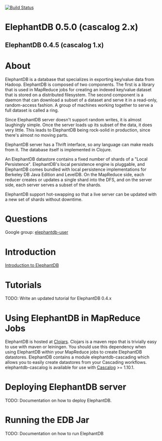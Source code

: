 [![Build Status](https://travis-ci.org/nathanmarz/elephantdb.png?branch=develop)](https://travis-ci.org/nathanmarz/elephantdb)

# ElephantDB 0.5.0 (cascalog 2.x)

## ElephantDB 0.4.5 (cascalog 1.x)

# About

ElephantDB is a database that specializes in exporting key/value data
from Hadoop. ElephantDB is composed of two components. The first is a
library that is used in MapReduce jobs for creating an indexed
key/value dataset that is stored on a distributed filesystem. The
second component is a daemon that can download a subset of a dataset
and serve it in a read-only, random-access fashion. A group of
machines working together to serve a full dataset is called a ring.

Since ElephantDB server doesn't support random writes, it is almost
laughingly simple. Once the server loads up its subset of the data, it
does very little. This leads to ElephantDB being rock-solid in
production, since there's almost no moving parts.

ElephantDB server has a Thrift interface, so any language can make
reads from it. The database itself is implemented in Clojure.

An ElephantDB datastore contains a fixed number of shards of a "Local
Persistence". ElephantDB's local persistence engine is pluggable, and
ElephantDB comes bundled with local persistence implementations for
Berkeley DB Java Edition and LevelDB. On the MapReduce side, each
reducer creates or updates a single shard into the DFS, and on the
server side, each server serves a subset of the shards.

ElephantDB support hot-swapping so that a live server can be updated
with a new set of shards without downtime.

# Questions

Google group: [elephantdb-user](http://groups.google.com/group/elephantdb-user)

# Introduction

[Introduction to ElephantDB](https://speakerdeck.com/sorenmacbeth/introduction-to-elephantdb)

# Tutorials

TODO: Write an updated tutorial for ElephantDB 0.4.x

# Using ElephantDB in MapReduce Jobs

ElephantDB is hosted at [Clojars](http://clojars.org/elephantdb).
Clojars is a maven repo that is trivially easy to use with maven or
leiningen. You should use this dependency when using ElephantDB within
your MapReduce jobs to create ElephantDB datastores. ElephantDB
contains a module elephantdb-cascading which allows you to easily create
datastores from your Cascading workflows. elephantdb-cascalog is available
for use with [Cascalog](http://github.com/nathanmarz/cascalog) >= 1.10.1.

# Deploying ElephantDB server

TODO: Documentation on how to deploy ElephantDB.

# Running the EDB Jar

TODO: Documentation on how to run ElephantDB

